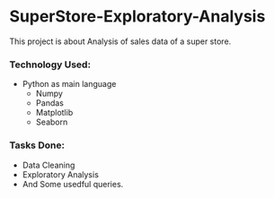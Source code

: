 # SuperStore-Exploratory-Analysis

This project is about Analysis of sales data of a super store.

### Technology Used:
- Python as main language
    - Numpy
    - Pandas
    - Matplotlib
    - Seaborn
    
### Tasks Done:
- Data Cleaning
- Exploratory Analysis
- And Some usedful queries.
